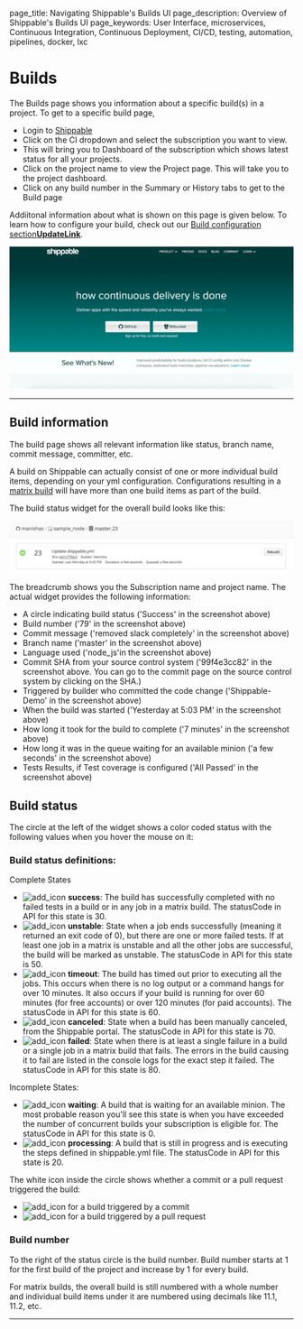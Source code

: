page_title: Navigating Shippable's Builds UI
page_description: Overview of Shippable's Builds UI
page_keywords: User Interface, microservices, Continuous Integration, Continuous Deployment, CI/CD, testing, automation, pipelines, docker, lxc

# Builds

The Builds page shows you information about a specific build(s) in a project. To get to a specific build page,

- Login to [Shippable](https://app.shippable.com)
- Click on the CI dropdown and select the subscription you want to view.
- This will bring you to Dashboard of the subscription which shows latest status for all your projects.
- Click on the project name to view the Project page. This will take you to the project dashboard.
- Click on any build number in the Summary or History tabs to get to the Build page

Addiitonal information about what is shown on this page is given below. To learn how to configure your build, check out our [Build configuration section**UpdateLink**](build_ci.md).

<img src="../images/ci_builds_mv_build_dashboard.gif" alt="Build Information" style="width:700px;"/>

---

## Build information
The build page shows all relevant information like status, branch name, commit message, committer, etc.

A build on Shippable can actually consist of one or more individual build items, depending on your yml configuration. Configurations resulting in a [matrix build](../continuous_integration/advanced_options/matrix_builds.md) will have more than one build items as part of the build.

The build status widget for the overall build looks like this:

<img src="../images/ci_build_status.png" alt="Build status" style="width:700px;"/>

The breadcrumb shows you the Subscription name and project name. The actual widget provides the following information:

- A circle indicating build status ('Success' in the screenshot above)
- Build number ('79' in the screenshot above)
- Commit message ('removed slack completely' in the screenshot above)
- Branch name ('master' in the screenshot above)
- Language used ('node_js'in the screenshot above)
- Commit SHA from your source control system ('99f4e3cc82' in the screenshot above. You can go to the commit page on the source control system by clicking on the SHA.)
- Triggered by builder who committed the code change ('Shippable-Demo' in the screenshot above)
- When the build was started ('Yesterday at 5:03 PM' in the screenshot above)
- How long it took for the build to complete ('7 minutes' in the screenshot above)
- How long it was in the queue waiting for an available minion ('a few seconds' in the screenshot above)
- Tests Results, if Test coverage is configured ('All Passed' in the screenshot above)

## Build status

The circle at the left of the widget shows a color coded status with the following values when you hover the mouse on it:

### Build status definitions:
Complete States

- ![add_icon](images/ci_build_icon_success.png) **success**: The build has successfully completed with no failed tests in a build or in any job in a matrix build. The statusCode in API for this state is 30.
- ![add_icon](images/ci_build_icon_unstable.png) **unstable**: State when a job ends successfully (meaning it returned an exit code of 0), but there are one or more failed tests. If at least one job in a matrix is unstable and all the other jobs are successful, the build will be marked as unstable. The statusCode in API for this state is 50.
- ![add_icon](images/ci_build_icon_timeout.png) **timeout**: The build has timed out prior to executing all the jobs. This occurs  when there is no log output or a command hangs for over 10 minutes. It also occurs if your build is running for over 60 minutes (for free accounts) or over 120 minutes (for paid accounts). The statusCode in API for this state is 60.
- ![add_icon](images/ci_build_icon_cancelled.png) **canceled**: State when a build has been manually canceled, from the Shippable portal. The statusCode in API for this state is 70.
- ![add_icon](images/ci_build_icon_failed.png) **failed**: State when there is at least a single failure in a build or a single job in a matrix build that fails. The errors in the build causing it to fail are listed in the console logs for the exact step it failed. The statusCode in API for this state is 80.

Incomplete States:

- ![add_icon](images/ci_build_icon_waiting.png) **waiting**: A build that is waiting for an available minion. The most probable reason you'll see this state is when you have exceeded the number of concurrent builds your subscription is eligible for. The statusCode in API for this state is 0.
- ![add_icon](images/ci_build_icon_processing.png) **processing**: A build that is still in progress and is executing the steps defined in shippable.yml file. The statusCode in API for this state is 20.


The white icon inside the circle shows whether a commit or a pull request triggered the build:

- ![add_icon](images/ci_build_icon_commit.png) for a build triggered by a commit
- ![add_icon](images/ci_build_icon_pr.png) for a build triggered by a pull request


### Build number
To the right of the status circle is the build number. Build number starts at 1 for the first build of the project and increase by 1 for every build.

For matrix builds, the overall build is still numbered with a whole number and individual build items under it are numbered using decimals like 11.1, 11.2, etc.

---
